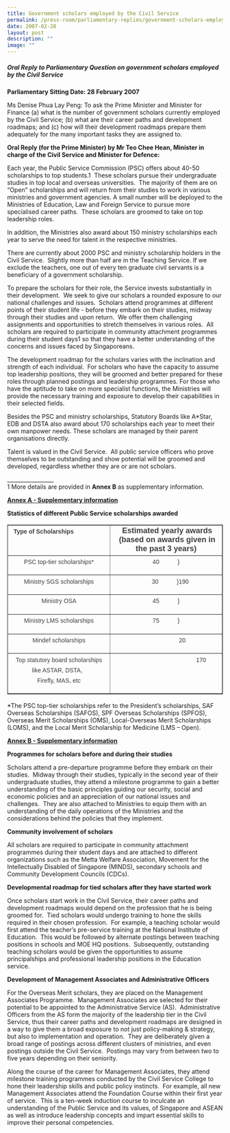 ```yaml
---
title: Government scholars employed by the Civil Service
permalink: /press-room/parliamentary-replies/government-scholars-employed-by-the-civil-service/
date: 2007-02-28
layout: post
description: ""
image: ""
---
```

##### Oral Reply to Parliamentary Question on government scholars employed by the Civil Service

**Parliamentary Sitting Date: 28 February 2007**

Ms Denise Phua Lay Peng: To ask the Prime Minister and Minister for Finance (a) what is the number of government scholars currently employed by the Civil Service; (b) what are their career paths and development roadmaps; and (c) how will their development roadmaps prepare them adequately for the many important tasks they are assigned to.

**Oral Reply (for the Prime Minister) by Mr Teo Chee Hean, Minister in charge of the Civil Service and Minister for Defence:**

Each year, the Public Service Commission (PSC) offers about 40-50 scholarships to top students.1&nbsp; These scholars pursue their undergraduate studies in top local and overseas universities.&nbsp; The majority of them are on “Open” scholarships and will return from their studies to work in various ministries and government agencies.&nbsp;A small number will be deployed to the Ministries of Education, Law and Foreign Service to pursue more specialised career paths.&nbsp; These scholars are groomed to take on top leadership roles.&nbsp;&nbsp;

In addition, the Ministries also award about 150 ministry scholarships each year to serve the need for talent in the respective ministries.&nbsp;&nbsp;

There are currently about 2000 PSC and ministry scholarship holders in the Civil Service.&nbsp; Slightly more than half are in the Teaching Service.&nbsp;If we exclude the teachers, one out of every ten graduate civil servants is a beneficiary of a government scholarship.&nbsp;

To prepare the scholars for their role, the Service invests substantially in their development.&nbsp; We seek to give our scholars a rounded exposure to our national challenges and issues.&nbsp; Scholars attend programmes at different points of their student life - before they embark on their studies, midway through their studies and upon return.&nbsp; We offer them challenging assignments and opportunities to stretch themselves in various roles.&nbsp; All scholars are required to participate in community attachment programmes during their student days1&nbsp;so that they have a better understanding of the concerns and issues faced by Singaporeans.

The development roadmap for the scholars varies with the inclination and strength of each individual.&nbsp; For scholars who have the capacity to assume top leadership positions, they will be groomed and better prepared for these roles through planned postings and leadership programmes. For those who have the aptitude to take on more specialist functions, the Ministries will provide the necessary training and exposure to develop their capabilities in their selected fields.

Besides the PSC and ministry scholarships, Statutory Boards like A\*Star, EDB and DSTA also award about 170 scholarships each year to meet their own manpower needs.&nbsp;These scholars are managed by their parent organisations directly.&nbsp;

Talent is valued in the Civil Service.&nbsp; All public service officers who prove themselves to be outstanding and show potential will be groomed and developed, regardless whether they are or are not scholars.

\_\_\_\_\_\_\_\_\_\_\_\_\_\_\_\_\_  
1&nbsp;More details are provided in&nbsp;**Annex B**&nbsp;as supplementary information.

<u>**Annex A - Supplementary information**</u>

**Statistics of different Public Service scholarships awarded**

<table cellspacing="0" cellpadding="0" width="588" border="1" style="font-style: normal; font-variant-caps: normal; font-weight: 400; letter-spacing: normal; orphans: auto; text-align: start; text-transform: none; white-space: normal; widows: auto; word-spacing: 0px; -webkit-text-size-adjust: auto; -webkit-text-stroke-width: 0px; text-decoration: none; box-sizing: border-box; vertical-align: top; caret-color: rgb(63, 63, 63); color: rgb(63, 63, 63); font-family: &quot;DM Sans&quot;, sans-serif; font-size: 18px;"><tbody style="box-sizing: border-box; vertical-align: top;"><tr style="box-sizing: border-box; vertical-align: top;"><td valign="top" style="box-sizing: border-box; vertical-align: top; width: 300px;"><p style="box-sizing: border-box; vertical-align: top; margin-top: 0px; font-size: 0.875rem; line-height: 1.71429em; margin-bottom: 1em;"><strong style="box-sizing: border-box; vertical-align: top;">&nbsp;Type of Scholarships</strong></p></td><td valign="top" style="box-sizing: border-box; vertical-align: top; text-align: center; width: 288px;"><strong style="box-sizing: border-box; vertical-align: top;">&nbsp;Estimated yearly awards<br style="box-sizing: border-box; vertical-align: top;"></strong><strong style="box-sizing: border-box; vertical-align: top;">&nbsp;(based on awards given in the past 3 years)</strong></td></tr><tr style="box-sizing: border-box; vertical-align: top;"><td valign="top" style="box-sizing: border-box; vertical-align: top; width: 300px;"><p style="box-sizing: border-box; vertical-align: top; margin-top: 0px; font-size: 0.875rem; line-height: 1.71429em; margin-bottom: 1em; text-align: center;">PSC top-tier scholarships*</p></td><td valign="top" style="box-sizing: border-box; vertical-align: top; width: 288px;"><p style="box-sizing: border-box; vertical-align: top; margin-top: 0px; font-size: 0.875rem; line-height: 1.71429em; margin-bottom: 1em; text-align: center;">40&nbsp;&nbsp;&nbsp;&nbsp;&nbsp;&nbsp;&nbsp;&nbsp;&nbsp;&nbsp; }</p></td></tr><tr style="box-sizing: border-box; vertical-align: top;"><td valign="top" style="box-sizing: border-box; vertical-align: top; width: 300px;"><p style="box-sizing: border-box; vertical-align: top; margin-top: 0px; font-size: 0.875rem; line-height: 1.71429em; margin-bottom: 1em; text-align: center;">Ministry SGS scholarships</p></td><td valign="top" style="box-sizing: border-box; vertical-align: top; width: 288px;"><p style="box-sizing: border-box; vertical-align: top; margin-top: 0px; font-size: 0.875rem; line-height: 1.71429em; margin-bottom: 1em; text-align: center;">&nbsp;&nbsp;&nbsp;&nbsp; 30&nbsp;&nbsp;&nbsp;&nbsp; &nbsp;&nbsp;&nbsp;&nbsp;&nbsp; }190</p></td></tr><tr style="box-sizing: border-box; vertical-align: top;"><td valign="top" style="box-sizing: border-box; vertical-align: top; width: 300px;"><p style="box-sizing: border-box; vertical-align: top; margin-top: 0px; font-size: 0.875rem; line-height: 1.71429em; margin-bottom: 1em; text-align: center;">Ministry OSA</p></td><td valign="top" style="box-sizing: border-box; vertical-align: top; width: 288px;"><p style="box-sizing: border-box; vertical-align: top; margin-top: 0px; font-size: 0.875rem; line-height: 1.71429em; margin-bottom: 1em; text-align: center;">45&nbsp;&nbsp;&nbsp;&nbsp;&nbsp;&nbsp;&nbsp;&nbsp;&nbsp;&nbsp; }</p></td></tr><tr style="box-sizing: border-box; vertical-align: top;"><td valign="top" style="box-sizing: border-box; vertical-align: top; width: 300px;"><p style="box-sizing: border-box; vertical-align: top; margin-top: 0px; font-size: 0.875rem; line-height: 1.71429em; margin-bottom: 1em; text-align: center;">Ministry LMS scholarships</p></td><td valign="top" style="box-sizing: border-box; vertical-align: top; width: 288px;"><p style="box-sizing: border-box; vertical-align: top; margin-top: 0px; font-size: 0.875rem; line-height: 1.71429em; margin-bottom: 1em; text-align: center;">75&nbsp;&nbsp;&nbsp;&nbsp;&nbsp;&nbsp;&nbsp;&nbsp;&nbsp;&nbsp; }</p></td></tr><tr style="box-sizing: border-box; vertical-align: top;"><td valign="top" style="box-sizing: border-box; vertical-align: top; width: 300px;"><p style="box-sizing: border-box; vertical-align: top; margin-top: 0px; font-size: 0.875rem; line-height: 1.71429em; margin-bottom: 1em; text-align: center;">Mindef scholarships</p></td><td valign="top" style="box-sizing: border-box; vertical-align: top; width: 288px;"><p style="box-sizing: border-box; vertical-align: top; margin-top: 0px; font-size: 0.875rem; line-height: 1.71429em; margin-bottom: 1em;">&nbsp;&nbsp;&nbsp;&nbsp;&nbsp;&nbsp;&nbsp;&nbsp;&nbsp;&nbsp;&nbsp;&nbsp;&nbsp;&nbsp;&nbsp;&nbsp;&nbsp;&nbsp;&nbsp;&nbsp;&nbsp;&nbsp;&nbsp;&nbsp;&nbsp;&nbsp;&nbsp;&nbsp;&nbsp;&nbsp;&nbsp;&nbsp;&nbsp;&nbsp;&nbsp;&nbsp;&nbsp;&nbsp; 20</p></td></tr><tr style="box-sizing: border-box; vertical-align: top;"><td valign="top" style="box-sizing: border-box; vertical-align: top; width: 300px;"><p style="box-sizing: border-box; vertical-align: top; margin-top: 0px; font-size: 0.875rem; line-height: 1.71429em; margin-bottom: 1em; text-align: center;">Top statutory board scholarships like ASTAR, DSTA,&nbsp;&nbsp;<br style="box-sizing: border-box; vertical-align: top;">Firefly, MAS, etc</p></td><td valign="top" style="box-sizing: border-box; vertical-align: top; width: 288px;"><p style="box-sizing: border-box; vertical-align: top; margin-top: 0px; font-size: 0.875rem; line-height: 1.71429em; margin-bottom: 1em; margin-left: 40px;">&nbsp;&nbsp;&nbsp;&nbsp;&nbsp;&nbsp;&nbsp;&nbsp;&nbsp;&nbsp;&nbsp;&nbsp;&nbsp;&nbsp;&nbsp;&nbsp;&nbsp;&nbsp;&nbsp;&nbsp;&nbsp;&nbsp;&nbsp;&nbsp;&nbsp;&nbsp;&nbsp;&nbsp;&nbsp;&nbsp;&nbsp;&nbsp;&nbsp;&nbsp;&nbsp;&nbsp;&nbsp;&nbsp; 170&nbsp;</p></td></tr></tbody></table>

\*The PSC top-tier scholarships refer to the President’s scholarships, SAF Overseas Scholarships (SAFOS), SPF Overseas Scholarships (SPFOS), Overseas Merit Scholarships (OMS), Local-Overseas Merit Scholarships (LOMS), and the Local Merit Scholarship for Medicine (LMS – Open). &nbsp;

<u>**Annex B - Supplementary information**</u>

**Programmes for scholars before and during their studies**

Scholars attend a pre-departure programme before they embark on their studies.&nbsp; Midway through their studies, typically in the second year of their undergraduate studies, they attend a milestone programme to gain a better understanding of the basic principles guiding our security, social and economic policies and an appreciation of our national issues and challenges.&nbsp; They are also attached to Ministries to equip them with an understanding of the daily operations of the Ministries and the considerations behind the policies that they implement.

**Community involvement of scholars**

All scholars are required to participate in community attachment programmes during their student days and are attached to different organizations such as the Metta Welfare Association, Movement for the Intellectually Disabled of Singapore (MINDS), secondary schools and Community Development Councils (CDCs).

**Developmental roadmap for tied scholars after they have started work**

Once scholars start work in the Civil Service, their career paths and development roadmaps would depend on the profession that he is being groomed for.&nbsp; Tied scholars would undergo training to hone the skills required in their chosen profession.&nbsp; For example, a teaching scholar would first attend the teacher’s pre-service training at the National Institute of Education.&nbsp; This would be followed by alternate postings between teaching positions in schools and MOE HQ positions.&nbsp; Subsequently, outstanding teaching scholars would be given the opportunities to assume principalships and professional leadership positions in the Education service.

**Development of Management Associates and Administrative Officers**

For the Overseas Merit scholars, they are placed on the Management Associates Programme.&nbsp; Management Associates are selected for their potential to be appointed to the Administrative Service (AS).&nbsp; Administrative Officers from the AS form the majority of the leadership tier in the Civil Service, thus their career paths and development roadmaps are designed in a way to give them a broad exposure to not just policy-making &amp; strategy, but also to implementation and operation.&nbsp; They are deliberately given a broad range of postings across different clusters of ministries, and even postings outside the Civil Service.&nbsp; Postings may vary from between two to five years depending on their seniority.&nbsp;

Along the course of the career for Management Associates, they attend milestone training programmes conducted by the Civil Service College to hone their leadership skills and public policy instincts.&nbsp; For example, all new Management Associates attend the Foundation Course within their first year of service.&nbsp; This is a ten-week induction course to inculcate an understanding of the Public Service and its values, of Singapore and ASEAN as well as introduce leadership concepts and impart essential skills to improve their personal competencies.